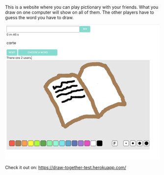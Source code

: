 
This is a website where you can play pictionary with your friends. What you draw on one computer will show on all of them. The other players have to guess the word you have to draw.

![Meniul Principal](public/draw1.png)

Check it out on: https://draw-together-test.herokuapp.com/
